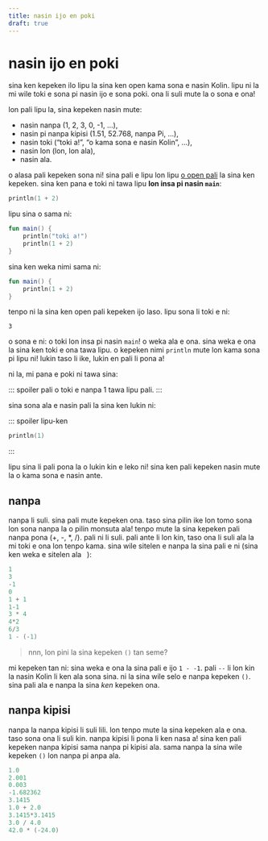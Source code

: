 ```yaml
---
title: nasin ijo en poki
draft: true
---
```


# nasin ijo en poki

sina ken kepeken ilo lipu la sina ken open kama sona e nasin Kolin.
lipu ni la mi wile toki e sona pi nasin ijo e sona poki.
ona li suli mute la o sona e ona!

lon pali lipu la, sina kepeken nasin mute:
- nasin nanpa (1, 2, 3, 0, -1, …),
- nasin pi nanpa kipisi (1.51, 52.768, nanpa Pi, …),
- nasin toki (“toki a!”, “o kama sona e nasin Kolin”, …),
- nasin lon (lon, lon ala),
- nasin ala.

o alasa pali kepeken sona ni!
sina pali e lipu lon lipu [o open pali](/tok/kt/o-open-pali) la sina ken kepeken.
sina ken pana e toki ni tawa lipu **lon insa pi nasin `main`**:

```kt
println(1 + 2)
```

lipu sina o sama ni:

```kt
fun main() {
    println("toki a!")
    println(1 + 2)
}
```

sina ken weka nimi sama ni:

```kt
fun main() {
    println(1 + 2)
}
```

tenpo ni la sina ken open pali kepeken ijo laso. lipu sona li toki e ni:

```
3
```

o sona e ni: o toki lon insa pi nasin `main`!
o weka ala e ona.
sina weka e ona la sina ken toki e ona tawa lipu.
o kepeken nimi `println` mute lon kama sona pi lipu ni!
lukin taso li ike, lukin en pali li pona a!

ni la, mi pana e poki ni tawa sina:

::: spoiler pali
o toki e nanpa 1 tawa lipu pali.
:::

sina sona ala e nasin pali la sina ken lukin ni:

::: spoiler lipu-ken
```kt
println(1)
```
:::

lipu sina li pali pona la o lukin kin e leko ni!
sina ken pali kepeken nasin mute la o kama sona e nasin ante.

## nanpa

nanpa li suli.
sina pali mute kepeken ona.
taso sina pilin ike lon tomo sona lon sona nanpa la o pilin monsuta ala!
tenpo mute la sina kepeken pali nanpa pona (+, -, *, /).
pali ni li suli.
pali ante li lon kin, taso ona li suli ala la mi toki e ona lon tenpo kama.
sina wile sitelen e nanpa la sina pali e ni (sina ken weka e sitelen ala ` `):

```kt
1
3
-1
0
1 + 1
1-1
3 * 4
4*2
6/3
1 - (-1)
```

> nnn, lon pini la sina kepeken `()` tan seme?

mi kepeken tan ni: sina weka e ona la sina pali e ijo `1 - -1`.
pali `--` li lon kin la nasin Kolin li ken ala sona sina.
ni la sina wile selo e nanpa kepeken `()`.
sina pali ala e nanpa la sina *ken* kepeken ona.

## nanpa kipisi

nanpa la nanpa kipisi li suli lili.
lon tenpo mute la sina kepeken ala e ona.
taso sona ona li suli kin.
nanpa kipisi li pona li ken nasa a!
sina ken pali kepeken nanpa kipisi sama nanpa pi kipisi ala.
sama nanpa la sina wile kepeken `()` lon nanpa pi anpa ala.

```kt
1.0
2.001
0.003
-1.682362
3.1415
1.0 + 2.0
3.1415*3.1415
3.0 / 4.0
42.0 * (-24.0)
```


